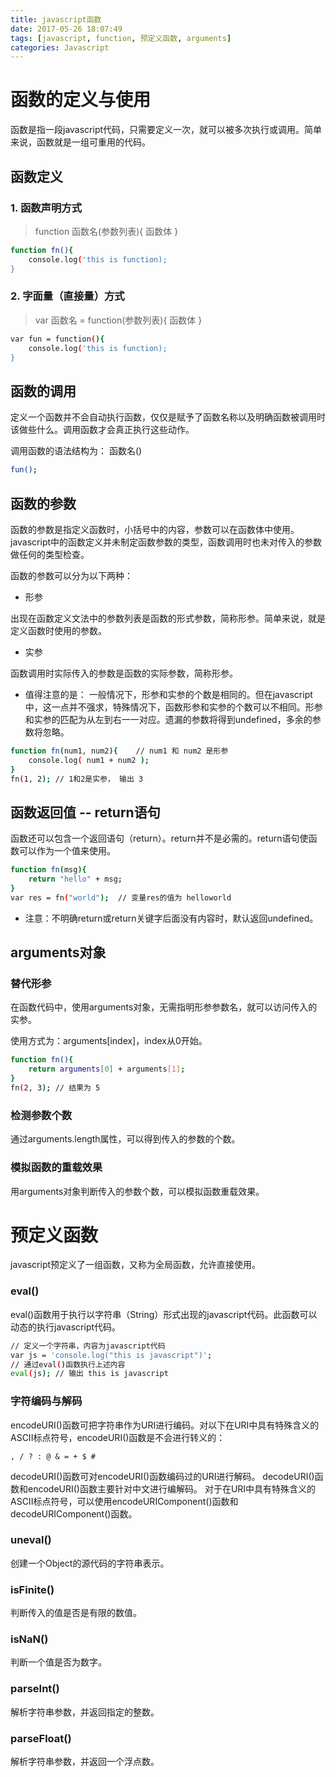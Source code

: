 ```yaml
---
title: javascript函数
date: 2017-05-26 18:07:49
tags: [javascript, function, 预定义函数, arguments]
categories: Javascript
---
```


# 函数的定义与使用

函数是指一段javascript代码，只需要定义一次，就可以被多次执行或调用。简单来说，函数就是一组可重用的代码。

## 函数定义
<!-- more -->

### 1. 函数声明方式

> function 函数名(参数列表){
>     函数体
> }

``` bash
function fn(){
    console.log('this is function);
}
```

### 2. 字面量（直接量）方式

> var 函数名 = function(参数列表){
>     函数体
> }

``` bash
var fun = function(){
    console.log('this is function);
}
```

## 函数的调用

定义一个函数并不会自动执行函数，仅仅是赋予了函数名称以及明确函数被调用时该做些什么。调用函数才会真正执行这些动作。

调用函数的语法结构为： 函数名()

``` bash
fun();
```

## 函数的参数

函数的参数是指定义函数时，小括号中的内容，参数可以在函数体中使用。javascript中的函数定义并未制定函数参数的类型，函数调用时也未对传入的参数做任何的类型检查。

函数的参数可以分为以下两种：

* 形参

出现在函数定义文法中的参数列表是函数的形式参数，简称形参。简单来说，就是定义函数时使用的参数。

* 实参

函数调用时实际传入的参数是函数的实际参数，简称形参。

* 值得注意的是：
一般情况下，形参和实参的个数是相同的。但在javascript中，这一点并不强求，特殊情况下，函数形参和实参的个数可以不相同。形参和实参的匹配为从左到右一一对应。遗漏的参数将得到undefined，多余的参数将忽略。

``` bash
function fn(num1, num2){    // num1 和 num2 是形参
    console.log( num1 + num2 );
}
fn(1, 2); // 1和2是实参， 输出 3
```

## 函数返回值 -- return语句

函数还可以包含一个返回语句（return）。return并不是必需的。return语句使函数可以作为一个值来使用。

``` bash
function fn(msg){
    return "hello" + msg;
}
var res = fn("world");  // 变量res的值为 helloworld
```

* 注意：不明确return或return关键字后面没有内容时，默认返回undefined。

## arguments对象

### 替代形参

在函数代码中，使用arguments对象，无需指明形参参数名，就可以访问传入的实参。

使用方式为：arguments[index]，index从0开始。

``` bash
function fn(){
    return arguments[0] + arguments[1];
}
fn(2, 3); // 结果为 5 
```

### 检测参数个数

通过arguments.length属性，可以得到传入的参数的个数。

### 模拟函数的重载效果

用arguments对象判断传入的参数个数，可以模拟函数重载效果。

# 预定义函数

javascript预定义了一组函数，又称为全局函数，允许直接使用。

### eval()

eval()函数用于执行以字符串（String）形式出现的javascript代码。此函数可以动态的执行javascript代码。

``` bash
// 定义一个字符串，内容为javascript代码
var js = 'console.log("this is javascript")';
// 通过eval()函数执行上述内容
eval(js); // 输出 this is javascript
```

### 字符编码与解码

encodeURI()函数可把字符串作为URI进行编码。对以下在URI中具有特殊含义的ASCII标点符号，encodeURI()函数是不会进行转义的：

    , / ? : @ & = + $ #

decodeURI()函数可对encodeURI()函数编码过的URI进行解码。
decodeURI()函数和encodeURI()函数主要针对中文进行编解码。
对于在URI中具有特殊含义的ASCII标点符号，可以使用encodeURIComponent()函数和decodeURIComponent()函数。

### uneval()

创建一个Object的源代码的字符串表示。

### isFinite()

判断传入的值是否是有限的数值。

### isNaN()

判断一个值是否为数字。

### parseInt()

解析字符串参数，并返回指定的整数。

### parseFloat()

解析字符串参数，并返回一个浮点数。

